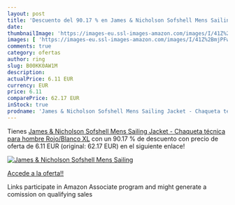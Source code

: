 ```yaml
---
layout: post
title: 'Descuento del 90.17 % en James & Nicholson Sofshell Mens Sailing '
date: 
thumbnailImage: 'https://images-eu.ssl-images-amazon.com/images/I/41Z%2BmjPFwzL._SL200_.jpg'
images: [ 'https://images-eu.ssl-images-amazon.com/images/I/41Z%2BmjPFwzL._SL200_.jpg' ]
comments: true
category: ofertas
author: ring
slug: B00KK0AW1M
description:
actualPrice: 6.11 EUR
currency: EUR
price: 6.11
comparePrice: 62.17 EUR
inStock: true
prodname: 'James & Nicholson Sofshell Mens Sailing Jacket - Chaqueta técnica para hombre  Rojo/Blanco  XL'
---
```


Tienes [James & Nicholson Sofshell Mens Sailing Jacket - Chaqueta técnica para hombre  Rojo/Blanco  XL](https://www.amazon.es/dp/B00KK0AW1M/?tag=tolees-21) con un 90.17 % de descuento con precio de oferta de 6.11 EUR (original: 62.17 EUR) en el siguiente enlace!

[![James & Nicholson Sofshell Mens Sailing ](https://images-eu.ssl-images-amazon.com/images/I/41Z%2BmjPFwzL._SL200_.jpg)](https://www.amazon.es/dp/B00KK0AW1M/?tag=tolees-21)

[Accede a la oferta!!](https://www.amazon.es/dp/B00KK0AW1M/?tag=tolees-21)

Links participate in Amazon Associate program and might generate a comission on qualifying sales


